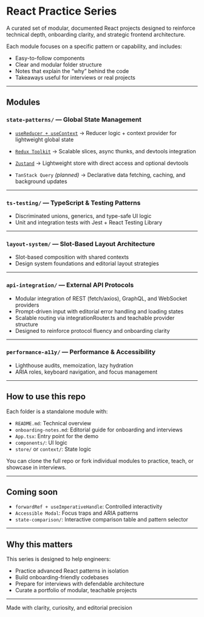 <!-- # React Practice Series

A curated set of modular, documented React projects designed to reinforce technical depth, onboarding clarity, and strategic frontend architecture.

## Structure

- `state-patterns/`: State management examples including:

  - `useReducer + useContext`: Global state with reducer logic and context provider
  - `Redux Toolkit`: Scalable state slices, async thunks, and store configuration
  - `Zustand`: Lightweight state management with custom hooks
  - `TanStack Query`: Data fetching, caching, and background updates

- `ts-testing/`: TypeScript patterns (discriminated unions, generics) and UI testing with Jest and React Testing Library

- `layout-system/`: Slot-based layout architecture, shared contexts, and design system foundations

- `ai-integration/`: Components consuming AI APIs (e.g., text/image generation) with fallback UX and loading boundaries

- `performance-a11y/`: Performance audits (Lighthouse), memoization, lazy hydration, and accessibility patterns (ARIA, keyboard nav)

Each folder includes teachable components, onboarding notes, and defendable patterns for interviews and collaboration. -->

# React Practice Series

A curated set of modular, documented React projects designed to reinforce technical depth, onboarding clarity, and strategic frontend architecture.

Each module focuses on a specific pattern or capability, and includes:

- Easy-to-follow components
- Clear and modular folder structure
- Notes that explain the “why” behind the code
- Takeaways useful for interviews or real projects

---

## Modules

### `state-patterns/` — Global State Management

- [`useReducer + useContext`](./src/state-patterns/useReducer-context)
  → Reducer logic + context provider for lightweight global state

- [`Redux Toolkit`](./src/state-patterns/redux-toolkit)
  → Scalable slices, async thunks, and devtools integration

- [`Zustand`](./src/state-patterns/zustand)
  → Lightweight store with direct access and optional devtools

- `TanStack Query` _(planned)_
  → Declarative data fetching, caching, and background updates

---

### `ts-testing/` — TypeScript & Testing Patterns

- Discriminated unions, generics, and type-safe UI logic
- Unit and integration tests with Jest + React Testing Library

---

### `layout-system/` — Slot-Based Layout Architecture

- Slot-based composition with shared contexts
- Design system foundations and editorial layout strategies

---

### `api-integration/` — External API Protocols

- Modular integration of REST (fetch/axios), GraphQL, and WebSocket providers
- Prompt-driven input with editorial error handling and loading states
- Scalable routing via integrationRouter.ts and teachable provider structure
- Designed to reinforce protocol fluency and onboarding clarity

---

### `performance-a11y/` — Performance & Accessibility

- Lighthouse audits, memoization, lazy hydration
- ARIA roles, keyboard navigation, and focus management

---

## How to use this repo

Each folder is a standalone module with:

- `README.md`: Technical overview
- `onboarding-notes.md`: Editorial guide for onboarding and interviews
- `App.tsx`: Entry point for the demo
- `components/`: UI logic
- `store/` or `context/`: State logic

You can clone the full repo or fork individual modules to practice, teach, or showcase in interviews.

---

## Coming soon

- `forwardRef + useImperativeHandle`: Controlled interactivity
- `Accessible Modal`: Focus traps and ARIA patterns
- `state-comparison/`: Interactive comparison table and pattern selector

---

## Why this matters

This series is designed to help engineers:

- Practice advanced React patterns in isolation
- Build onboarding-friendly codebases
- Prepare for interviews with defendable architecture
- Curate a portfolio of modular, teachable projects

---

Made with clarity, curiosity, and editorial precision
